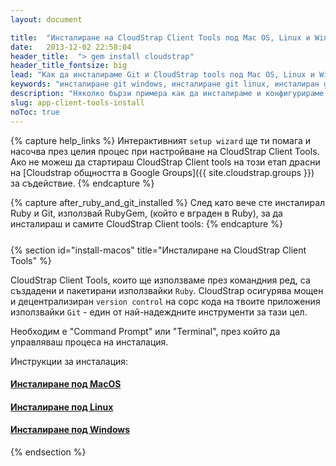 ```yaml
---
layout: document

title:  "Инсталиране на CloudStrap Client Tools под Mac OS, Linux и Windows"
date:   2013-12-02 22:58:04
header_title:  "> gem install cloudstrap"
header_title_fontsize: big
lead: "Как да инсталираме Git и CloudStrap tools под Mac OS, Linux и Windows"
keywords: "инсталиране git windows, инсталиране git linux, инсталиран git mac os, инсталиране на cloudstrap"
description: "Няколко бързи примера как да инсталираме и конфигурираме CloudStrap Client Tools и Git под Mac OS, Linux и Windows"
slug: app-client-tools-install
noToc: true
---
```


{% capture help_links %}
  Интерактивният `setup wizard` ще ти помага и насочва през целия процес при настройване на CloudStrap Client Tools. Ако не можеш да стартираш CloudStrap Client tools на този етап драсни на [Cloudstrap общността в Google Groups]({{ site.cloudstrap.groups }}) за съдействие.
{% endcapture %}

{% capture after_ruby_and_git_installed %}
  След като вече сте инсталирал Ruby и Git, използвай RubyGem, (който е вграден в Ruby), за да инсталираш и самите CloudStrap Client tools:
{% endcapture %}

<!-- FIXME: Ugly work around -->
<p style="margin: 25px"></p>

{% section id="install-macos" title="Инсталиране на CloudStrap Client Tools" %}


CloudStrap Client Tools, които ще използваме през командния ред, са създадени и пакетирани използвайки `Ruby`. CloudStrap осигурява мощен и децентрализиран `version control` на сорс кода на твоите приложения използвайки `Git` - един от най-надеждните инструменти за тази цел.

Необходим е "Command Prompt" или "Terminal", през който да управляваш процеса на инсталация.

Инструкции за инсталация:

<h4><a href="/getting-started/app-client-tools-install-osx.html">Инсталиране под MacOS</a> </h4>
<h4><a href="/getting-started/app-client-tools-install-linux.html">Инсталиране под Linux</a></h4>
<h4><a href="/getting-started/app-client-tools-install-windows.html">Инсталиране под Windows</a></h4>

{% endsection %}
